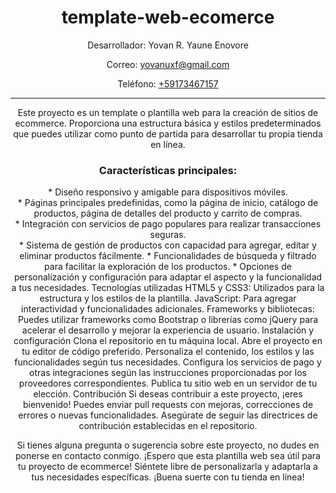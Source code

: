 
  <header>
    <h1>template-web-ecomerce</h1>
    <span>Desarrollador: Yovan R. Yaune Enovore</span>
    <p>Correo: <a href="mailto:yovanuxf@gmail.com">yovanuxf@gmail.com</a></p>
    <p>Teléfono: <a href="tel:+59173467157">+59173467157</a></p>
  <hr>
  Este proyecto es un template o plantilla web para la creación de sitios de ecommerce. Proporciona una estructura básica y estilos predeterminados que puedes utilizar como punto de partida para desarrollar tu propia tienda en línea.

  <h3>Características principales:<br></h3>
  * Diseño responsivo y amigable para dispositivos móviles.<br>
  * Páginas principales predefinidas, como la página de inicio, 
  catálogo de productos, página de detalles del producto y
  carrito de compras.<br>
  * Integración con servicios de pago populares para realizar transacciones seguras.<br>
  * Sistema de gestión de productos con capacidad para agregar, editar y eliminar productos fácilmente.
  * Funcionalidades de búsqueda y filtrado para facilitar la exploración de los productos.
  * Opciones de personalización y configuración para adaptar el aspecto y la funcionalidad a tus necesidades.
 Tecnologías utilizadas
  HTML5 y CSS3: Utilizados para la estructura y los estilos de la plantilla.
  JavaScript: Para agregar interactividad y funcionalidades adicionales.
  Frameworks y bibliotecas: Puedes utilizar frameworks como Bootstrap o librerías como jQuery para acelerar el desarrollo y   mejorar la experiencia de usuario.
Instalación y configuración
  Clona el repositorio en tu máquina local.
  Abre el proyecto en tu editor de código preferido.
  Personaliza el contenido, los estilos y las funcionalidades según tus necesidades.
  Configura los servicios de pago y otras integraciones según las instrucciones proporcionadas por los proveedores correspondientes.
  Publica tu sitio web en un servidor de tu elección.
  Contribución
  Si deseas contribuir a este proyecto, ¡eres bienvenido! Puedes enviar pull requests con mejoras, correcciones de errores o nuevas funcionalidades. Asegúrate de seguir las directrices de contribución establecidas en el repositorio.

Si tienes alguna pregunta o sugerencia sobre este proyecto, no dudes en ponerse en contacto conmigo.
¡Espero que esta plantilla web sea útil para tu proyecto de ecommerce! Siéntete libre de personalizarla y adaptarla a tus necesidades específicas. ¡Buena suerte con tu tienda en línea!
  </header>
